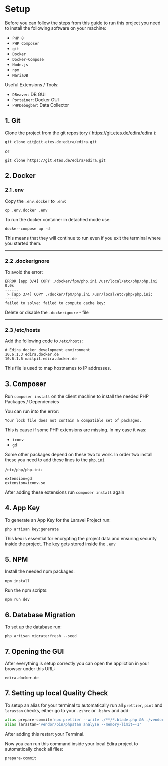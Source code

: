 # Setup 

Before you can follow the steps from this guide to run this project you need to install the following software on your machine:

- `PHP 8`
- `PHP Composer`
- `git`
- `Docker` 
- `Docker-Compose` 
- `Node.js` 
- `npm`
- `MariaDB`

Useful Extensions / Tools:

- `DBeaver`: DB GUI
- `Portainer`: Docker GUI
- `PHPDebugbar`: Data Collector

## 1. Git

Clone the project from the git repository ( https://git.etes.de/edira/edira ):

`git clone git@git.etes.de:edira/edira.git`

or 

`git clone https://git.etes.de/edira/edira.git`

## 2. Docker

### 2.1 .env

Copy the `.env.docker` to `.env`:

`cp .env.docker .env`

To run the docker container in detached mode use:

`docker-compose up -d`

This means that they will continue to run even if you exit the terminal where you started them. 

---

### 2.2 .dockerignore 

To avoid the error:

```
ERROR [app 3/4] COPY ./docker/fpm/php.ini /usr/local/etc/php/php.ini                                                                                     0.0s
------
 > [app 3/4] COPY ./docker/fpm/php.ini /usr/local/etc/php/php.ini:
------
failed to solve: failed to compute cache key:
```

Delete or disable the `.dockerignore` - file

---

### 2.3 /etc/hosts

Add the following code to `/etc/hosts`:

```
# Edira docker development environment
10.6.1.3 edira.docker.de       
10.6.1.6 mailpit.edira.docker.de
```

This file is used to map hostnames to IP addresses.

## 3. Composer

Run `composer install` on the client machine to install the needed PHP Packages / Dependencies

You can run into the error:

`Your lock file does not contain a compatible set of packages.`

This is cause if some PHP extensions are missing. In my case it was:

- `iconv`
- `gd`

Some other packages depend on these two to work. In order two install these you need to add these lines to the `php.ini`

`/etc/php/php.ini`:

```
extension=gd
extension=iconv.so
```
After adding these extensions run `composer install` again

## 4. App Key

To generate an App Key for the Laravel Project run:

`php artisan key:generate`

This kex is essential for encrypting the project data and ensuring security inside the project. The key gets stored inside the `.env`

## 5. NPM

Install the needed npm packages:

`npm install` 

Run the npm scripts:

`npm run dev`


## 6. Database Migration 

To set up the database run:

`php artisan migrate:fresh --seed`

 
## 7. Opening the GUI

After everything is setup correctly you can open the appliction in your browser under this URL:

`edira.docker.de`

## 7. Setting up local Quality Check

To setup an alias for your terminal to automatically run all `prettier`, `pint` and `larastan` checks, either go to your `.zshrc` or `.bshrv` and add:

```bash
alias prepare-commit='npx prettier --write ./**/*.blade.php && ./vendor/bin/pint && larastan && npm audit && composer audit'
alias larastan='vendor/bin/phpstan analyse --memory-limit=-1'
```

After adding this restart your Terminal.

Now you can run this command inside your local Edira project to automatically check all files:

```bash
prepare-commit
```